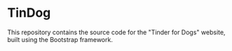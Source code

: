 # TinDog
This repository contains the source code for the "Tinder for Dogs" website, built using the Bootstrap framework.
